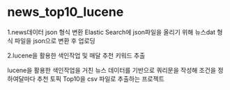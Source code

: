# news_top10_lucene
1.news데이터 json 형식 변환
Elastic Search에 json파일을 올리기 위해 뉴스dat 형식 파일을 json으로 변환 후 업로딩

2.lucene을 활용한 색인작업 및 매달 추천 키워드 추출

lucene을 활용한 색인작업을 거친 뉴스 데이터를 기반으로 쿼리문을 작성해 조건을 정하여달마다 추천 토픽 Top10을 csv 파일로 추출하는 프로젝트
